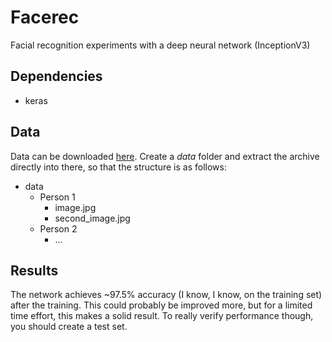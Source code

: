 # Facerec
Facial recognition experiments with a deep neural network (InceptionV3)

## Dependencies
* keras

## Data
Data can be downloaded [here](http://vis-www.cs.umass.edu/lfw/).
Create a *data* folder and extract the archive directly into there, so that the structure is as follows:

* data
  * Person 1
    * image.jpg
    * second_image.jpg
  * Person 2
    * ...

## Results
The network achieves ~97.5% accuracy (I know, I know, on the training set) after the training.
This could probably be improved more, but for a limited time effort, this makes a solid result. To really verify performance though, you should create a test set.<Paste>
